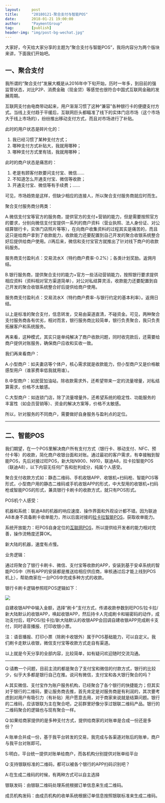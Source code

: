 ```yaml
---                                                                         
layout:     post                                            
title:      "20180121-聚合支付与智能POS"                                                                           
date:       2018-01-21 19:00:00                                                                           
author:     "PaymentGroup"                                      
tag:		[publish]                                
header-img: "img/post-bg-wechat.jpg"                                     
---   
```


大家好，今天给大家分享的主题为“聚合支付与智能POS”，我将内容分为两个版块来讲，下面我们开始吧。

## 一、聚合支付

我所谓的“聚合支付”发展大概是从2016年中下旬开始，历时一年多，到目前的强监管状态，对比P2P、消费金融（现金贷）等感觉也很符合中国式互联网金融的发展周期。

互联网支付由电商带动起来，用户渐渐习惯了这种“兼容”各种银行卡的便捷支付方式。当线上支付趋于平缓后，互联网巨头都瞄准了线下的实体门店市场（这个市场大于线上市场的），纷纷推出移动支付方式，而且对市场进行了补贴。

此时的用户状态是碎片化的：

1. 我已经习惯了某种支付方式；  
2. 哪种支付方式补贴大，我就用哪种；  
3. 哪种支付方式里有钱，我就用哪种；   

此时的商户状态是痛苦的：

1. 老是有顾客付款要问支付宝、微信……  
2. 不知道怎么开通支付宝、微信等收款；  
3. 开通支付宝、微信等有手续费；……

可见，市场趋势是这样，但缺少相应的连接人，所以聚合支付服务商就应时而生。

聚合支付服务商分两类：

A.微信支付宝等官方的服务商，提供官方的支付+营销的能力，但是需要按照官方的要求，分别向微信支付宝提供一系列的商户资料（营业执照、法人身份证、对公结算银行卡，实体门店照片等等），在向商户收集资料的过程其实是痛苦的，而且这只是给商户拿到了收款能力，收款能力还要配置到自己开发的聚合收银系统整合好后提供给商户使用。//再后来，微信和支付宝官方就推出了针对线下商户的收款码服务。

服务商支付盈利点：交易流水X（特约商户费率-0.2%）；各类计划奖励。返佣月结。

B.银行服务商，提供聚合支付的能力+官方一些活动营销能力，按照银行要求提供相应资料（资料相对官方渠道简单），对公对私结算灵活，收款能力还要配置到自己开发的聚合收银系统整合好后提供给商户使用。

服务商支付盈利点：交易流水X（特约商户费率-与银行约定的基本利率）。返佣日结。

以上是标准的聚合支付，信息转发，交易由渠道直清，不碰资金。可见，两种聚合支付服务商各有优劣，相对而言，银行服务商比较简单，银行负责聚合，我只负责拓展客户和系统服务。

再来看，这种模式，其实只是单纯解决了商户收款问题，同时收完款后，还需要给商户提供对账服务，确保商户应收和实收一致。

我们再来看商户：

A.小型商户：如夫妻店等个体户，核心需求就是收款能力，但小型商户又是价格敏感型用户（谁家费率低我就用谁）。

B.中型商户：如民营加油站，除收款需求外，还希望带来一定的流量增量，对私结算需求，价格不太敏感。

C.大型商户：如连锁门店，除了流量增量外，还希望系统的稳定性、功能服务的丰富性（如会员营销等）、资金的解决方案等，价格不太敏感。

所以，针对服务的不同商户，需要做好自身服务与盈利点的定位。

---

## 二、智能POS  

我们期望，在一个POS里解决商户所有支付方式（银行卡、移动支付、NFC、预付卡等）的收款，简化商户收银台面和对账。通过最初的客户需求，有幸接触到智能POS，先后对接过旺POS，新大陆N900、N910，联迪A8，拉卡拉智能POS（联迪A8），以下内容无任何广告和批判成分，纯属个人感受。

聚合支付收款方式如：静态二维码、手机收银APP、收银机+扫码枪、智能POS等形式，小型商户用的静态二维码或手机收银APP的形式，中大型用的收银机+扫码枪或智能POS的形式，兼具银行卡刷卡的收款方式，就只有POS形式。

POS机个人感受：

机器和系统：联迪A8的机器的响应速度、操作界面和外观设计都不错。因为联迪A8本身不具备刷卡收单能力，所以后面对接的[拉卡拉智能POS](http://open.lakala.com/resourceCenter.htm)，获取收单能力。

系统开放能力：旺POS自身定位的[互联网POS](http://cms.wangpos.com/app/doc)，所以提供给开发者的能力相对完善，操作流畅度还算OK。

新大陆的机器，速度有点慢。

业务逻辑：

通过将聚合了银行卡刷卡、微信、支付宝等收款的APP，安装到基于安卓系统的智能POS中（所有APP的安装都是推送给相应供应商，审核通过后才能上线到POS机上），帮助商家在一台POS中完成多种方式的收款。

银行卡刷卡逻辑参照旺POS逻辑如下：

![](http://static.cocolian.org/img/20180121_193323.png)

自建收银APP中输入金额，选择“刷卡”支付方式，传递收款参数到旺POS/拉卡拉/新大陆默认的收银APP，唤起收银APP，然后持卡人完成刷卡和输密码的动作，成功支付后，旺POS/拉卡拉/新大陆默认的收银APP会回调自建收银APP完成刷卡支付，同时语音播报、打印收银小票。

注：语音播报、打印小票（除刷卡收银外）属于POS基础能力，可以自定义。我们刷卡走默认收银，微信支付宝等收款方式走自有渠道。

以上就是今天分享的全部内容，比较简单，如有疑问欢迎随时交流沟通。

--- 

Q:请教一个问题，目前主流的都是聚合了支付宝和微信的付款方式，银行的比较少，似乎大多都是银行自己在推。说问有微信，支付宝和各大银行聚合的吗？

A:其实微信、支付宝作为账户服务机构，已经聚合了各个银行的快捷能力；但其实对于银行的二维码，要让服务商去推，首先肯定是对服务商是有利润的，其次要考虑到对用户有吸引力（有补贴）用户愿意去用，对于商家来说就是结算问题。银行的二维码，应该银联为主在聚合吧，之前群里好像分享过银联二维码产品。银行的二维码聚合的逻辑也与现有聚合一样。

Q:如果给商家提供的是多种支付方式，提供给商家的对账单是合成一份还是多份？

A:账单合并成一份，基于我平台转发的交易，我完成与各渠道对账后的账单，商户与我平台对账即可。

S:明白，平台统一提供对账单给商户，而各机构分别提供对账单给平台

Q:支持银联标准的二维码，都可以被各个银行的APP扫码识别吧？

A:在生成二维码的时候，有两种方式可以自主选择

银联发码：由银联二维码处理系统根据订单信息来生成二维码。

成员机构发码：由成员机构的收单系统根据订单信息按照银联标准来生成二维码。
